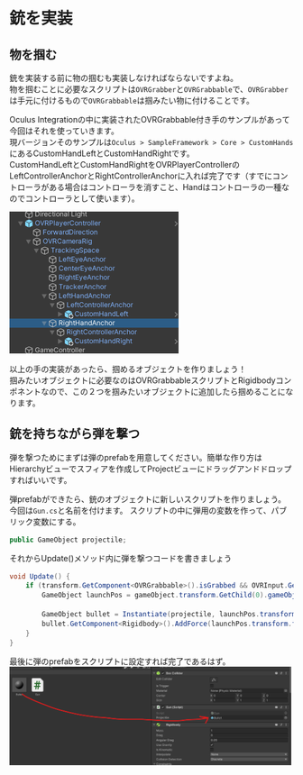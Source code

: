 # 銃を実装
## 物を掴む
銃を実装する前に物の掴むも実装しなければならないですよね。  
物を掴むことに必要なスクリプトは`OVRGrabber`と`OVRGrabbable`で、`OVRGrabber`は手元に付けるもので`OVRGrabbable`は掴みたい物に付けることです。

Oculus Integrationの中に実装されたOVRGrabbable付き手のサンプルがあって今回はそれを使っていきます。  
現バージョンそのサンプルは`Oculus > SampleFramework > Core > CustomHands`にあるCustomHandLeftとCustomHandRightです。  
CustomHandLeftとCustomHandRightをOVRPlayerControllerのLeftControllerAnchorとRightControllerAnchorに入れば完了です（すでにコントローラがある場合はコントローラを消すこと、Handはコントローラの一種なのでコントローラとして使います）。

<img src="img/hands.png" width="300" />

以上の手の実装があったら、掴めるオブジェクトを作りましょう！  
掴みたいオブジェクトに必要なのはOVRGrabbableスクリプトとRigidbodyコンポネントなので、この２つを掴みたいオブジェクトに追加したら掴めることになります。

## 銃を持ちながら弾を撃つ
弾を撃つためにまずは弾のprefabを用意してください。簡単な作り方はHierarchyビューでスフィアを作成してProjectビューにドラッグアンドドロップすればいいです。

弾prefabができたら、銃のオブジェクトに新しいスクリプトを作りましょう。今回は`Gun.cs`と名前を付けます。
スクリプトの中に弾用の変数を作って、パブリック変数にする。
```cs
public GameObject projectile;
```
それからUpdate()メソッド内に弾を撃つコードを書きましょう
```cs
void Update() {
    if (transform.GetComponent<OVRGrabbable>().isGrabbed && OVRInput.GetDown(OVRInput.RawButton.RIndexTrigger)) {
        GameObject launchPos = gameObject.transform.GetChild(0).gameObject;

        GameObject bullet = Instantiate(projectile, launchPos.transform.position, launchPos.transform.rotation) as GameObject;
        bullet.GetComponent<Rigidbody>().AddForce(launchPos.transform.forward * 500);
    }
}
```

最後に弾のprefabをスクリプトに設定すれば完了であるはず。
<img src="img/bullet-set.png" width="500" />